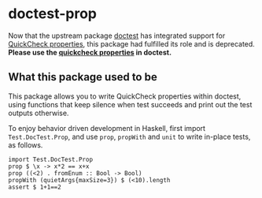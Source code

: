 doctest-prop
============

Now that the upstream package [doctest](https://github.com/sol/doctest) has integrated support for [QuickCheck properties](https://github.com/sol/doctest#quickcheck-properties), this package had fulfilled its role and is deprecated. __Please use the [quickcheck properties](https://github.com/sol/doctest#quickcheck-properties) in doctest.__


What this package used to be
------

This package allows you to write QuickCheck properties within doctest,
using functions that keep silence when test succeeds and print out the
test outputs otherwise.

To enjoy behavior driven development in Haskell, first import 
`Test.DocTest.Prop`, and use `prop`, `propWith` and `unit` to write 
in-place tests, as follows.

```
import Test.DocTest.Prop
prop $ \x -> x*2 == x+x
prop ((<2) . fromEnum :: Bool -> Bool)
propWith (quietArgs{maxSize=3}) $ (<10).length
assert $ 1+1==2
```
